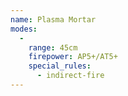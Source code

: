 ```yaml
---
name: Plasma Mortar
modes:
  -
    range: 45cm
    firepower: AP5+/AT5+
    special_rules:
      - indirect-fire
---
```

